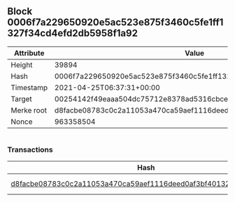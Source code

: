 ## Block 0006f7a229650920e5ac523e875f3460c5fe1ff1327f34cd4efd2db5958f1a92

Attribute | Value
--- | ---
Height | 39894
Hash | 0006f7a229650920e5ac523e875f3460c5fe1ff1327f34cd4efd2db5958f1a92
Timestamp | 2021-04-25T06:37:31+00:00
Target | 00254142f49eaaa504dc75712e8378ad5316cbcead634704b3734b6271167cc4
Merke root | d8facbe08783c0c2a11053a470ca59aef1116deed0af3bf401325d59dcf57182
Nonce | 963358504

```

```

### Transactions

Hash | Amount
--- | ---
[d8facbe08783c0c2a11053a470ca59aef1116deed0af3bf401325d59dcf57182](d8facbe08783c0c2a11053a470ca59aef1116deed0af3bf401325d59dcf57182.md) | 10.00000000 SKEPTI 

